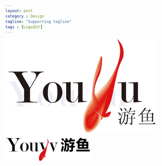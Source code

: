 ```yaml
---
layout: post
category : Design
tagline: "Supporting tagline"
tags : [Logo设计]
---
```


<img src="/images/youyu.jpeg" style="max-width:100%" />

<img src="/images/youyu2.png" style="max-width:100%" />